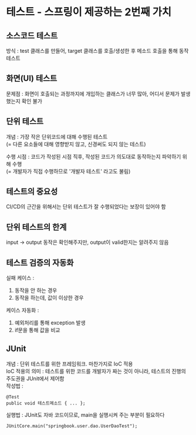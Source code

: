 # 테스트 - 스프링이 제공하는 2번째 가치

## 소스코드 테스트 
방식 : test 클래스를 만들어, target 클래스를 호출/생성한 후 메소드 호출을 통해 동작 테스트

## 화면(UI) 테스트
문제점 : 화면이 호출되는 과정까지에 개입하는 클래스가 너무 많아, 어디서 문제가 발생했는지 확인 불가

## 단위 테스트
개념 : 가장 작은 단위코드에 대해 수행된 테스트  
(= 다른 요소들에 대해 영향받지 않고, 신경써도 되지 않는 테스트)

수행 시점 : 코드가 작성된 시점 직후, 작성된 코드가 의도대로 동작하는지 파악하기 위해 수행  
(= 개발자가 직접 수행하므로 '개발자 테스트' 라고도 불림)

## 테스트의 중요성
CI/CD의 근간을 위해서는 단위 테스트가 잘 수행되었다는 보장이 있어야 함

## 단위 테스트의 한계
input -> output 동작은 확인해주지만, output이 valid한지는 알려주지 않음

## 테스트 검증의 자동화
실패 케이스 : 
1. 동작을 안 하는 경우
2. 동작을 하는데, 값이 이상한 경우

케이스 자동화 :
1. 예외처리를 통해 exception 발생
2. if문을 통해 값을 비교

## JUnit
개념 : 단위 테스트를 위한 프레임워크. 마찬가지로 IoC 적용  
IoC 적용의 의미 : 테스트를 위한 코드를 개발자가 짜는 것이 아니라, 테스트의 진행의 주도권을 JUnit에서 제어함  
작성법 :

    @Test
    public void 테스트메소드 { ... }; 

실행법 : JUnit도 자바 코드이므로, main을 실행시켜 주는 부분이 필요하다

    JUnitCore.main("springbook.user.dao.UserDaoTest");